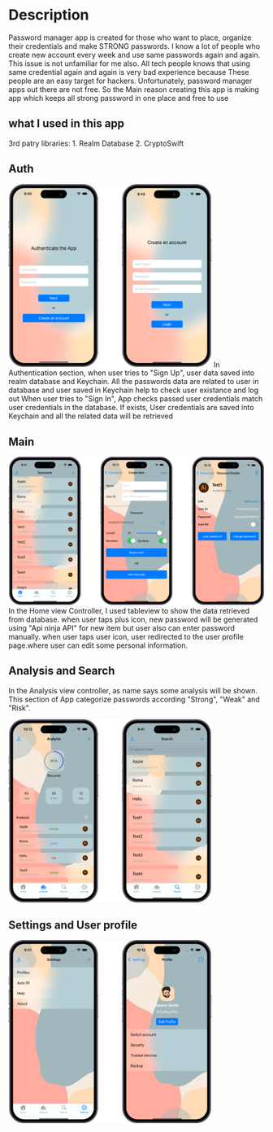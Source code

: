# Description

Password manager app is created for those who want to place, organize their credentials and make STRONG passwords. I know a lot of people who create new account every week and use same passwords again and again. This issue is not unfamiliar for me also. All tech people knows that using same credential again and again is very bad experience because These people are an easy target for hackers. Unfortunately, password manager apps out there are not free. So the Main reason creating this app is making app which keeps all strong password in one place and free to use 

## what I used in this app
   3rd patry libraries: 1. Realm Database 2. CryptoSwift
   

## Auth

<img src = "https://github.com/ravshanmacos/PasswordManager/blob/main/PasswordManager/Resources/Auth.png" width = "400" />
    In Authentication section, when user tries to "Sign Up", user data saved into realm database and Keychain. All the passwords data are related to user in database and user saved in Keychain help to check user existance and log out
     When user tries to "Sign In", App checks passed user credentials match user credentials in the database. If exists, User credentials are saved into Keychain and all the related data will be retrieved
     
## Main

<img src = "https://github.com/ravshanmacos/PasswordManager/blob/main/PasswordManager/Resources/Main.png" width = "600" />
In the Home view Controller, I used tableview to show the data retrieved from database. when user taps plus icon, new password will be generated using "Api ninja API" for new item but user also can enter password manually.
    when user taps user icon, user redirected to the user profile page.where user can edit some personal information. 

## Analysis and Search

In the Analysis view controller, as name says some analysis will be shown. 
This section of App categorize passwords according "Strong", "Weak" and "Risk".

<img src = "https://github.com/ravshanmacos/PasswordManager/blob/main/PasswordManager/Resources/AnalysisAndSearch.png" width = "400" />


## Settings and User profile


<img src = "https://github.com/ravshanmacos/PasswordManager/blob/main/PasswordManager/Resources/SettingsAndProfile.png" width = "400" />

